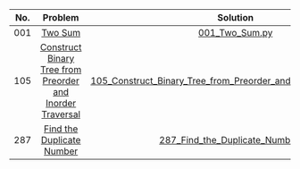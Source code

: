 |No.|Problem|Solution|Difficulty|
|:-:|:-:|:-:|:-:|
|001|[Two Sum](https://leetcode.com/problems/two-sum)|[001_Two_Sum.py](https://github.com/daniellaah/Algorithms-in-Python/blob/master/leetcode/code/001_Two_Sum.py)|Easy|
|105|[Construct Binary Tree from Preorder and Inorder Traversal](https://leetcode.com/problems/construct-binary-tree-from-preorder-and-inorder-traversal/#/description)|[105_Construct_Binary_Tree_from_Preorder_and_Inorder_Traversal.py](https://github.com/daniellaah/Algorithms-in-Python/blob/master/leetcode/code/105_Construct_Binary_Tree_from_Preorder_and_Inorder_Traversal.py)|Medium|
|287|[Find the Duplicate Number](https://leetcode.com/problems/find-the-duplicate-number/#/description)|[287_Find_the_Duplicate_Number.py](https://github.com/daniellaah/Algorithms-in-Python/blob/master/leetcode/code/287_Find_the_Duplicate_Number.py)|Medium|
